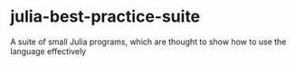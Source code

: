# julia-best-practice-suite
A suite of small Julia programs, which are thought to show how to use the language effectively
